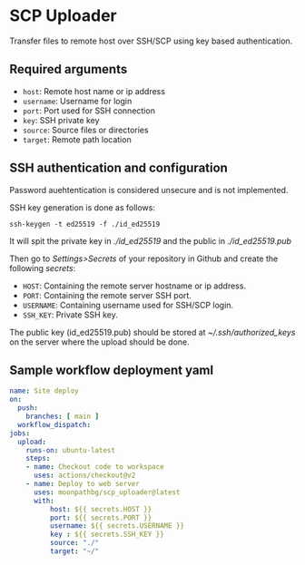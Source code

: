 # SCP Uploader

Transfer files to remote host over SSH/SCP using key based authentication.

## Required arguments

- `host`: Remote host name or ip address
- `username`: Username for login
- `port`: Port used for SSH connection
- `key`: SSH private key
- `source`: Source files or directories
- `target`: Remote path location

## SSH authentication and configuration

Password auehtentication is considered unsecure and is not implemented.

SSH key generation is done as follows:
```
ssh-keygen -t ed25519 -f ./id_ed25519
```
It will spit the private key in *./id_ed25519* and the public in *./id_ed25519.pub*

Then go to *Settings>Secrets* of your repository in Github and create the following *secrets*:

- `HOST`: Containing the remote server hostname or ip address.
- `PORT`: Containing the remote server SSH port.
- `USERNAME`: Containing username used for SSH/SCP login.
- `SSH_KEY`: Private SSH key.

The public key (id_ed25519.pub) should be stored at *~/.ssh/authorized_keys* on the server where the upload should be done.


## Sample workflow deployment yaml

```yml
name: Site deploy
on:
  push:
    branches: [ main ]
  workflow_dispatch:
jobs:
  upload:
    runs-on: ubuntu-latest
    steps:
    - name: Checkout code to workspace
      uses: actions/checkout@v2
    - name: Deploy to web server
      uses: moonpathbg/scp_uploader@latest
      with:
          host: ${{ secrets.HOST }}
          port: ${{ secrets.PORT }}
          username: ${{ secrets.USERNAME }}
          key : ${{ secrets.SSH_KEY }}
          source: "./"
          target: "~/"
```
